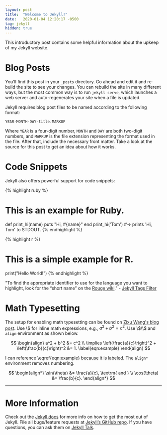 ```yaml
---
layout: post
title:  "Welcome to Jekyll!"
date:   2020-01-04 12:20:17 -0500
tag: jekyll
hidden: true
---
```


This introductory post contains some helpful information about the upkeep of my Jekyll website.

# Blog Posts

You’ll find this post in your `_posts` directory. Go ahead and edit it and re-build the site to see your changes. You can rebuild the site in many different ways, but the most common way is to run `jekyll serve`, which launches a web server and auto-regenerates your site when a file is updated.

Jekyll requires blog post files to be named according to the following format:

`YEAR-MONTH-DAY-title.MARKUP`

Where `YEAR` is a four-digit number, `MONTH` and `DAY` are both two-digit numbers, and `MARKUP` is the file extension representing the format used in the file. After that, include the necessary front matter. Take a look at the source for this post to get an idea about how it works.

# Code Snippets

Jekyll also offers powerful support for code snippets:

{% highlight ruby %}
# This is an example for Ruby.
def print_hi(name)
  puts "Hi, #{name}"
end
print_hi('Tom')
#=> prints 'Hi, Tom' to STDOUT.
{% endhighlight %}

{% highlight r %}
# This is a simple example for R.
print("Hello World!")
{% endhighlight %}

"To find the appropriate identifier to use for the language you want to highlight, look for the “short name” on the [Rouge wiki](https://github.com/rouge-ruby/rouge/wiki/List-of-supported-languages-and-lexers)." - [Jekyll Tags Filter](https://jekyllrb.com/docs/liquid/tags/)

# Math Typesetting

The setup for enabling math typesetting can be found on [Zixu Wang's blog post](https://hw311.me/en/jekyll/2019/01/23/support-latex-in-jekyll-blog/). Use \\$ for inline math expressions, e.g., $a^2 + b^2 = c^2$. Use \\$\\$ and `align` environment as shown below.

$$
\begin{align}
  a^2 + b^2 &= c^2 \\
  \implies \left(\frac{a}{c}\right)^2 + \left(\frac{b}{c}\right)^2 &= 1. \label{eqn:example}
\end{align}
$$

I can reference \eqref{eqn:example} because it is labeled. The `align*` environment removes numbering.

$$
\begin{align*}
  \sin(\theta) &= \frac{a}{c}, \textrm{ and } \\
  \cos(\theta) &= \frac{b}{c}.
\end{align*}
$$

---

# More Information

Check out the [Jekyll docs][jekyll-docs] for more info on how to get the most out of Jekyll. File all bugs/feature requests at [Jekyll’s GitHub repo][jekyll-gh]. If you have questions, you can ask them on [Jekyll Talk][jekyll-talk].

[jekyll-docs]: https://jekyllrb.com/docs/home
[jekyll-gh]:   https://github.com/jekyll/jekyll
[jekyll-talk]: https://talk.jekyllrb.com/
